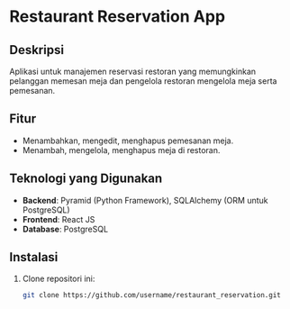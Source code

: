 # Restaurant Reservation App

## Deskripsi
Aplikasi untuk manajemen reservasi restoran yang memungkinkan pelanggan memesan meja dan pengelola restoran mengelola meja serta pemesanan.

## Fitur
- Menambahkan, mengedit, menghapus pemesanan meja.
- Menambah, mengelola, menghapus meja di restoran.

## Teknologi yang Digunakan
- **Backend**: Pyramid (Python Framework), SQLAlchemy (ORM untuk PostgreSQL)
- **Frontend**: React JS
- **Database**: PostgreSQL

## Instalasi
1. Clone repositori ini:
   ```bash
   git clone https://github.com/username/restaurant_reservation.git
